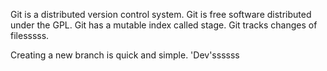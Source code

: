 Git is a distributed version control system.
Git is free software distributed under the GPL.
Git has a mutable index called stage.
Git tracks changes of filesssss.

Creating a new branch is quick and simple. 'Dev'ssssss

